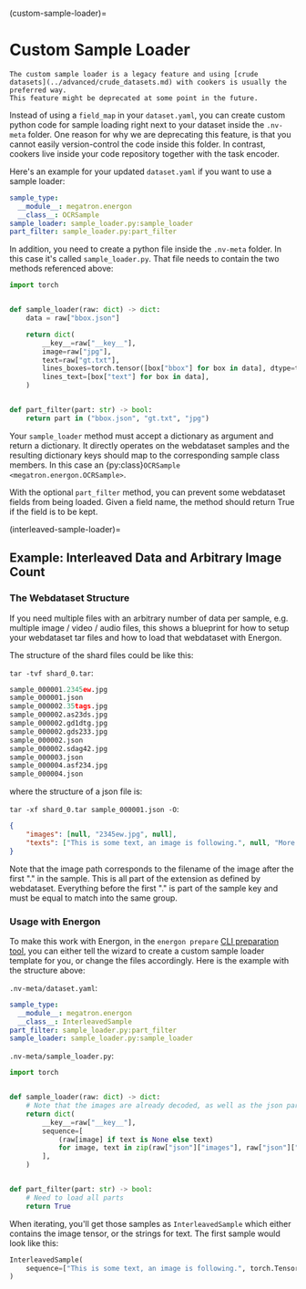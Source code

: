 <!--- Copyright (c) 2025, NVIDIA CORPORATION.
SPDX-License-Identifier: BSD-3-Clause -->

(custom-sample-loader)=
# Custom Sample Loader

```{warning}
The custom sample loader is a legacy feature and using [crude datasets](../advanced/crude_datasets.md) with cookers is usually the preferred way.
This feature might be deprecated at some point in the future.
```
Instead of using a `field_map` in your `dataset.yaml`, you can create custom python code for sample loading
right next to your dataset inside the `.nv-meta` folder.
One reason for why we are deprecating this feature, is that you cannot easily version-control the code inside this folder.
In contrast, cookers live inside your code repository together with the task encoder.

Here's an example for your updated `dataset.yaml` if you want to use a sample loader:
```yaml
sample_type:
  __module__: megatron.energon
  __class__: OCRSample
sample_loader: sample_loader.py:sample_loader
part_filter: sample_loader.py:part_filter
```

In addition, you need to create a python file inside the `.nv-meta` folder. In this case it's
called `sample_loader.py`.
That file needs to contain the two methods referenced above:

```python
import torch


def sample_loader(raw: dict) -> dict:
    data = raw["bbox.json"]

    return dict(
        __key__=raw["__key__"],
        image=raw["jpg"],
        text=raw["gt.txt"],
        lines_boxes=torch.tensor([box["bbox"] for box in data], dtype=torch.int64),
        lines_text=[box["text"] for box in data],
    )


def part_filter(part: str) -> bool:
    return part in ("bbox.json", "gt.txt", "jpg")
```

Your `sample_loader` method must accept a dictionary as argument and return a dictionary. It directly operates on 
the webdataset samples and the resulting dictionary keys should map to the corresponding sample class members.
In this case an {py:class}`OCRSample <megatron.energon.OCRSample>`.

With the optional `part_filter` method, you can prevent some webdataset fields from being loaded.
Given a field name, the method should return True if the field is to be kept.


(interleaved-sample-loader)=
## Example: Interleaved Data and Arbitrary Image Count

### The Webdataset Structure

If you need multiple files with an arbitrary number of data per sample, e.g. multiple image / video / audio files, this shows a blueprint for how to setup your webdataset tar files and how to load that webdataset with Energon.

The structure of the shard files could be like this:

`tar -tvf shard_0.tar`:
```python
sample_000001.2345ew.jpg
sample_000001.json
sample_000002.35tags.jpg
sample_000002.as23ds.jpg
sample_000002.gd1dtg.jpg
sample_000002.gds233.jpg
sample_000002.json
sample_000002.sdag42.jpg
sample_000003.json
sample_000004.asf234.jpg
sample_000004.json
```

where the structure of a json file is:

`tar -xf shard_0.tar sample_000001.json -O`:
```json
{
    "images": [null, "2345ew.jpg", null],
    "texts": ["This is some text, an image is following.", null, "More text after the image."],
}
```
Note that the image path corresponds to the filename of the image after the first "." in the sample. This is all part of the extension as defined by webdataset. Everything before the first "." is part of the sample key and must be equal to match into the same group.


### Usage with Energon

To make this work with Energon, in the `energon prepare` [CLI preparation tool](energon-prepare), you can either tell the wizard to create a custom sample loader template for you, or change the files accordingly. Here is the example with the structure above:

`.nv-meta/dataset.yaml`:
```yaml
sample_type:
  __module__: megatron.energon
  __class__: InterleavedSample
part_filter: sample_loader.py:part_filter
sample_loader: sample_loader.py:sample_loader
```

`.nv-meta/sample_loader.py`:
```python
import torch


def sample_loader(raw: dict) -> dict:
    # Note that the images are already decoded, as well as the json part.
    return dict(
        __key__=raw["__key__"],
        sequence=[
            (raw[image] if text is None else text)
            for image, text in zip(raw["json"]["images"], raw["json"]["texts"])
        ],
    )


def part_filter(part: str) -> bool:
    # Need to load all parts
    return True
```

When iterating, you'll get those samples as `InterleavedSample` which either contains the image tensor, or the strings for text. The first sample would look like this:

```python
InterleavedSample(
    sequence=["This is some text, an image is following.", torch.Tensor(...) or PIL.Image.Image(), "More text after the image."]
)
``` 

